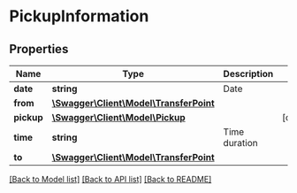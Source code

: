 # PickupInformation

## Properties
Name | Type | Description | Notes
------------ | ------------- | ------------- | -------------
**date** | **string** | Date | 
**from** | [**\Swagger\Client\Model\TransferPoint**](TransferPoint.md) |  | 
**pickup** | [**\Swagger\Client\Model\Pickup**](Pickup.md) |  | [optional] 
**time** | **string** | Time duration | 
**to** | [**\Swagger\Client\Model\TransferPoint**](TransferPoint.md) |  | 

[[Back to Model list]](../../README.md#documentation-for-models) [[Back to API list]](../../README.md#documentation-for-api-endpoints) [[Back to README]](../../README.md)

